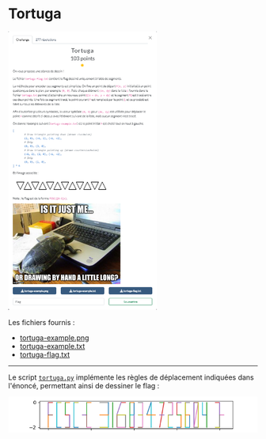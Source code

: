 # Tortuga

<img alt="énoncé du challenge" src="enonce.png" width=300>

Les fichiers fournis :
- [tortuga-example.png](tortuga-example.png)
- [tortuga-example.txt](tortuga-example.txt)
- [tortuga-flag.txt](tortuga-flag.txt)

----

Le script [`tortuga.py`](./tortuga.py) implémente les règles de déplacement indiquées dans l'énoncé, permettant ainsi de dessiner le flag :

![Dessin du flag](./tortuga-flag.png)

